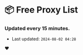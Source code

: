 # :package: Free Proxy List
### Updated every 15 minutes.

- Last updated: `2024-08-02 04:28`

:heart:
